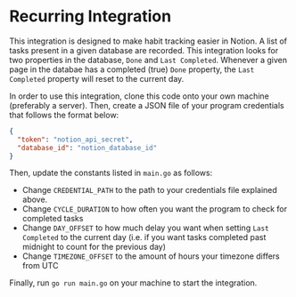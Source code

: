 # Recurring Integration

This integration is designed to make habit tracking easier in Notion. A list of tasks present in a given database are recorded. This integration looks for two properties in the database, `Done` and `Last Completed`. Whenever a given page in the databae has a completed (true) `Done` property, the `Last Completed` property will reset to the current day.

In order to use this integration, clone this code onto your own machine (preferably a server). Then, create a JSON file of your program credentials that follows the format below:

```json
{
  "token": "notion_api_secret",
  "database_id": "notion_database_id"
}
```

Then, update the constants listed in `main.go` as follows:

* Change `CREDENTIAL_PATH` to the path to your credentials file explained above.
* Change `CYCLE_DURATION` to how often you want the program to check for completed tasks 
* Change `DAY_OFFSET` to how much delay you want when setting `Last Completed` to the current day (i.e. if you want tasks completed past midnight to count for the previous day)
* Change `TIMEZONE_OFFSET` to the amount of hours your timezone differs from UTC

Finally, run `go run main.go` on your machine to start the integration.